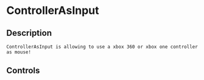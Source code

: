 # ControllerAsInput

## Description
    ControllerAsInput is allowing to use a xbox 360 or xbox one controller as mouse!
    
## Controls
